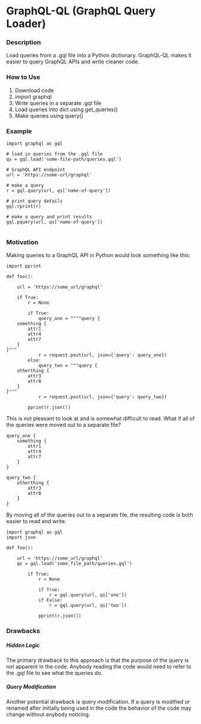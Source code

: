 
# GraphQL-QL (GraphQL Query Loader)

### Description
Load queries from a .gql file into a Python dictionary. GraphQL-QL makes it easier to query GraphQL APIs and write cleaner code.

### How to Use
1) Download code
2) import graphql
3) Write queries in a separate .gql file
4) Load queries into dict using get_queries()
5) Make queries using query()

### Example

```
import graphql as gql

# load in queries from the .gql file
qs = gql.load('some-file-path/queries.gql')

# GraphQL API endpoint
url = 'https://some-url/graphql'

# make a query
r = gql.query(url, qs['name-of-query'])

# print query details
gql.rprint(r)

# make a query and print results
gql.pquery(url, qs['name-of-query'])


```

### Motivation
Making queries to a GraphQL API in Python would look something like this:

```
import pprint

def foo():

    url = 'https://some_url/graphql'

    if True:
        r = None
		
        if True:
            query_one = """"query {
    something {
        attr1
        attr4
        attr7
    }
}"""
            r = request.post(url, json={'query': query_one})
        else:
            query_two = """query {
    otherthing {
        attr3
        attr8
    }
}"""	
            r = request.post(url, json={'query': query_two})
	
        pprint(r.json())
```

This is not pleasant to look at and is somewhat difficult to read. 
What if all of the queries were moved out to a separate file?
```
query_one {
    something {
        attr1
        attr4
        attr7
    }
}

query_two {
    otherthing {
        attr3
        attr8
    }
}
```

By moving all of the queries out to a separate file, the resulting code is both easier to read and write.
```
import graphql as gql
import json

def foo():

    url = 'https://some_url/graphql'
    qs = gql.load('some_file_path/queries.gql')
	
        if True:
            r = None
		
            if True:
                r = gql.query(url, qs['one'])
            if False:
                r = gql.query(url, qs['two'])
	
            pprint(r.json())
```

### Drawbacks
##### Hidden Logic
The primary drawback to this approach is that the purpose of the query is not apparent in the code. Anybody reading the code would need to refer to the .gql file to see what the queries do.

##### Query Modification
Another potential drawback is query modification. If a query is modified or renamed after initially being used in the code the behavior of the code may change without anybody noticing. 
			
